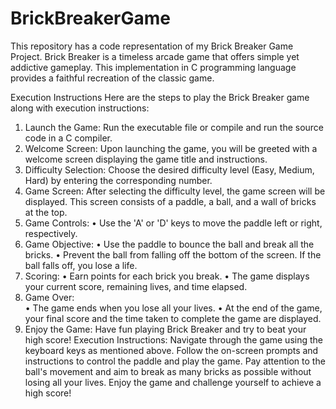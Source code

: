 # BrickBreakerGame
This repository has a code representation of my Brick Breaker Game Project. Brick Breaker is a timeless arcade game that offers simple yet addictive  gameplay. This implementation in C programming language provides a faithful recreation of the classic game.


Execution Instructions 
Here are the steps to play the Brick Breaker game along with execution 
instructions: 
1. Launch the Game: Run the executable file or compile and run the source 
code in a C compiler. 
2. Welcome Screen: Upon launching the game, you will be greeted with a 
welcome screen displaying the game title and instructions. 
3. Difficulty Selection: Choose the desired difficulty level (Easy, Medium, 
Hard) by entering the corresponding number. 
4. Game Screen: After selecting the difficulty level, the game screen will be 
displayed. This screen consists of a paddle, a ball, and a wall of bricks at 
the top. 
5. Game Controls: 
• Use the 'A' or 'D' keys to move the paddle left or right, 
respectively. 
6. Game Objective: 
• Use the paddle to bounce the ball and break all the bricks. 
• Prevent the ball from falling off the bottom of the screen. If the 
ball falls off, you lose a life. 
7. Scoring: 
• Earn points for each brick you break. 
• The game displays your current score, remaining lives, and time 
elapsed. 
8. Game Over:  
• The game ends when you lose all your lives. 
• At the end of the game, your final score and the time taken to 
complete the game are displayed. 
9.  Enjoy the Game: Have fun playing Brick Breaker and try to beat your high 
score! 
Execution Instructions: 
Navigate through the game using the keyboard keys as mentioned above. 
Follow the on-screen prompts and instructions to control the paddle and 
play the game. 
Pay attention to the ball's movement and aim to break as many bricks as 
possible without losing all your lives. 
Enjoy the game and challenge yourself to achieve a high score!
